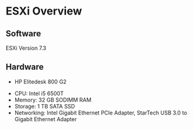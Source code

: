 # ESXi Overview

## Software
ESXi Version 7.3

## Hardware
* HP Elitedesk 800 G2
- CPU: Intel i5 6500T
- Memory: 32 GB SODIMM RAM
- Storage: 1 TB SATA SSD
- Networking: Intel Gigabit Ethernet PCIe Adapter, StarTech USB 3.0 to Gigabit Ethernet Adapter
